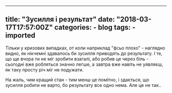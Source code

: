 
---
title: "Зусилля і результат"
date: "2018-03-17T17:57:00Z"
categories:
    - blog
tags:
    - imported
---

Тільки у кризових випадках, от коли наприклад "фсьо плохо" \- наглядно видно, як нікчемні здавалось би зусилля приводять до результату. І те, що ще вчора ти не міг зробити взагалі, або робив це через біль \- сьогодні вже робляться значно легше, а завтра вже навіть не уявляєш, як таку просту річ міг не подужати.  

На жаль, чим кращий стан \- тим менш це помітно, і здається, що зусилля робити не варто, бо результату все одно нема. Але це не так..
